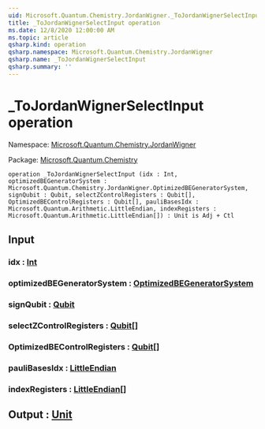 ```yaml
---
uid: Microsoft.Quantum.Chemistry.JordanWigner._ToJordanWignerSelectInput
title: _ToJordanWignerSelectInput operation
ms.date: 12/8/2020 12:00:00 AM
ms.topic: article
qsharp.kind: operation
qsharp.namespace: Microsoft.Quantum.Chemistry.JordanWigner
qsharp.name: _ToJordanWignerSelectInput
qsharp.summary: ''
---
```


# _ToJordanWignerSelectInput operation

Namespace: [Microsoft.Quantum.Chemistry.JordanWigner](xref:Microsoft.Quantum.Chemistry.JordanWigner)

Package: [Microsoft.Quantum.Chemistry](https://nuget.org/packages/Microsoft.Quantum.Chemistry)




```qsharp
operation _ToJordanWignerSelectInput (idx : Int, optimizedBEGeneratorSystem : Microsoft.Quantum.Chemistry.JordanWigner.OptimizedBEGeneratorSystem, signQubit : Qubit, selectZControlRegisters : Qubit[], OptimizedBEControlRegisters : Qubit[], pauliBasesIdx : Microsoft.Quantum.Arithmetic.LittleEndian, indexRegisters : Microsoft.Quantum.Arithmetic.LittleEndian[]) : Unit is Adj + Ctl
```


## Input

### idx : [Int](xref:microsoft.quantum.lang-ref.int)




### optimizedBEGeneratorSystem : [OptimizedBEGeneratorSystem](xref:Microsoft.Quantum.Chemistry.JordanWigner.OptimizedBEGeneratorSystem)




### signQubit : [Qubit](xref:microsoft.quantum.lang-ref.qubit)




### selectZControlRegisters : [Qubit](xref:microsoft.quantum.lang-ref.qubit)[]




### OptimizedBEControlRegisters : [Qubit](xref:microsoft.quantum.lang-ref.qubit)[]




### pauliBasesIdx : [LittleEndian](xref:Microsoft.Quantum.Arithmetic.LittleEndian)




### indexRegisters : [LittleEndian](xref:Microsoft.Quantum.Arithmetic.LittleEndian)[]





## Output : [Unit](xref:microsoft.quantum.lang-ref.unit)

